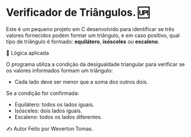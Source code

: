 # Verificador de Triângulos. 🆙

Este é um pequeno projeto em C desenvolvido para identificar se três valores fornecidos podem formar um triângulo, e em caso positivo, qual tipo de triângulo é formado: **equilátero**, **isósceles** ou **escaleno**.

🧠 Lógica aplicada

O programa utiliza a condição da desigualdade triangular para verificar se os valores informados formam um triângulo:

- Cada lado deve ser menor que a soma dos outros dois.
  
Se a condição for confirmada:

- Equilátero: todos os lados iguais.
- Isósceles: dois lados iguais.
- Escaleno: todos os lados diferentes.

✍️ Autor
Feito por Weverton Tomas.
